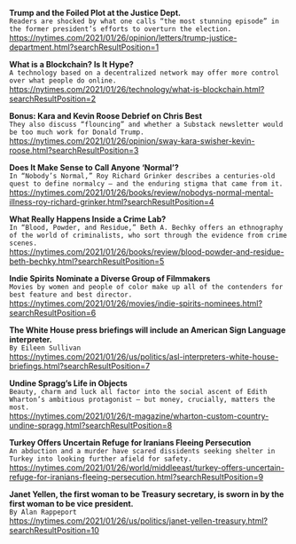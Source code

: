 **Trump and the Foiled Plot at the Justice Dept.**\
`Readers are shocked by what one calls “the most stunning episode” in the former president’s efforts to overturn the election.`\
https://nytimes.com/2021/01/26/opinion/letters/trump-justice-department.html?searchResultPosition=1

**What is a Blockchain? Is It Hype?**\
`A technology based on a decentralized network may offer more control over what people do online.`\
https://nytimes.com/2021/01/26/technology/what-is-blockchain.html?searchResultPosition=2

**Bonus: Kara and Kevin Roose Debrief on Chris Best**\
`They also discuss “flouncing” and whether a Substack newsletter would be too much work for Donald Trump.`\
https://nytimes.com/2021/01/26/opinion/sway-kara-swisher-kevin-roose.html?searchResultPosition=3

**Does It Make Sense to Call Anyone ‘Normal’?**\
`In “Nobody’s Normal,” Roy Richard Grinker describes a centuries-old quest to define normalcy — and the enduring stigma that came from it.`\
https://nytimes.com/2021/01/26/books/review/nobodys-normal-mental-illness-roy-richard-grinker.html?searchResultPosition=4

**What Really Happens Inside a Crime Lab?**\
`In “Blood, Powder, and Residue,” Beth A. Bechky offers an ethnography of the world of criminalists, who sort through the evidence from crime scenes.`\
https://nytimes.com/2021/01/26/books/review/blood-powder-and-residue-beth-bechky.html?searchResultPosition=5

**Indie Spirits Nominate a Diverse Group of Filmmakers**\
`Movies by women and people of color make up all of the contenders for best feature and best director.`\
https://nytimes.com/2021/01/26/movies/indie-spirits-nominees.html?searchResultPosition=6

**The White House press briefings will include an American Sign Language interpreter.**\
`By Eileen Sullivan`\
https://nytimes.com/2021/01/26/us/politics/asl-interpreters-white-house-briefings.html?searchResultPosition=7

**Undine Spragg’s Life in Objects**\
`Beauty, charm and luck all factor into the social ascent of Edith Wharton’s ambitious protagonist — but money, crucially, matters the most.`\
https://nytimes.com/2021/01/26/t-magazine/wharton-custom-country-undine-spragg.html?searchResultPosition=8

**Turkey Offers Uncertain Refuge for Iranians Fleeing Persecution**\
`An abduction and a murder have scared dissidents seeking shelter in Turkey into looking further afield for safety.`\
https://nytimes.com/2021/01/26/world/middleeast/turkey-offers-uncertain-refuge-for-iranians-fleeing-persecution.html?searchResultPosition=9

**Janet Yellen, the first woman to be Treasury secretary, is sworn in by the first woman to be vice president.**\
`By Alan Rappeport`\
https://nytimes.com/2021/01/26/us/politics/janet-yellen-treasury.html?searchResultPosition=10

